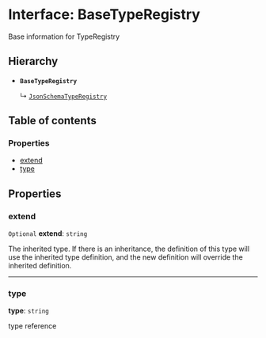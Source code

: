 # Interface: BaseTypeRegistry

Base information for TypeRegistry

## Hierarchy

* **`BaseTypeRegistry`**

  ↳ [`JsonSchemaTypeRegistry`](/auto-docs/json-schema/interfaces/JsonSchemaTypeRegistry.md)

## Table of contents

### Properties

* [extend](/auto-docs/json-schema/interfaces/BaseTypeRegistry.md#extend)
* [type](/auto-docs/json-schema/interfaces/BaseTypeRegistry.md#type)

## Properties

### extend

`Optional` **extend**: `string`

The inherited type. If there is an inheritance, the definition of this type will use the inherited type definition,
and the new definition will override the inherited definition.

***

### type

**type**: `string`

type reference
